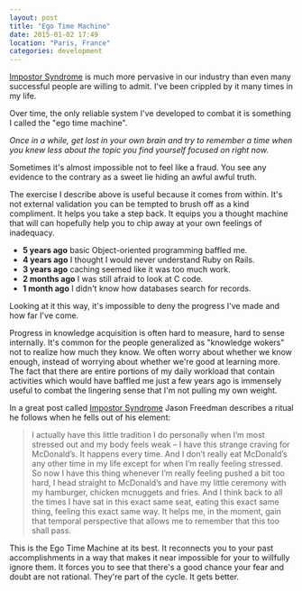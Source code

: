 ```yaml
---
layout: post
title: "Ego Time Machine"
date: 2015-01-02 17:49
location: "Paris, France"
categories: development
---
```


[Impostor Syndrome](http://en.wikipedia.org/wiki/Impostor_syndrome) is
much more pervasive in our industry than even many successful people are
willing to admit. I've been crippled by it many times in my life.

Over time, the only reliable system I've developed to combat it is
something I called the "ego time machine".

*Once in a while, get lost in your own brain and try to remember a time
when you knew less about the topic you find yourself focused on right
now.*

Sometimes it's almost impossible not to feel like a fraud. You see any
evidence to the contrary as a sweet lie hiding an awful awful truth.

The exercise I describe above is useful because it comes from within.
It's not external validation you can be tempted to brush off as a kind
compliment. It helps you take a step back. It equips you a thought
machine that will can hopefully help you to chip away at your own
feelings of inadequacy.

- **5 years ago** basic Object-oriented programming baffled me.
- **4 years ago** I thought I would never understand Ruby on Rails.
- **3 years ago** caching seemed like it was too much work.
- **2 months ago** I was still afraid to look at C code.
- **1 month ago** I didn't know how databases search for records.

Looking at it this way, it's impossible to deny the progress I've made
and how far I've come.

Progress in knowledge acquisition is often hard to measure, hard to
sense internally. It's common for the people generalized as "knowledge
wokers" not to realize how much they know. We often worry about whether
we know enough, instead of worrying about whether we're good at learning
more. The fact that there are entire portions of my daily workload that
contain activities which would have baffled me just a few years ago is
immensely useful to combat the lingering sense that I'm not pulling my
own weight.

In a great post called [Impostor Syndrome](http://blog.42floors.com/imposter-syndrome/)
Jason Freedman describes a ritual he follows when he fells out of his
element:

> I actually have this little tradition I do personally when I’m most
> stressed out and my body feels weak – I have this strange craving for
> McDonald’s. It happens every time. And I don’t really eat McDonald’s
> any other time in my life except for when I’m really feeling stressed.
> So now I have this thing whenever I’m really feeling pushed a bit too
> hard, I head straight to McDonald’s and have my little ceremony with
> my hamburger, chicken mcnuggets and fries. And I think back to all the
> times I have sat in this exact same seat, eating this exact same
> thing, feeling this exact same way. It helps me, in the moment, gain
> that temporal perspective that allows me to remember that this too
> shall pass.

This is the Ego Time Machine at its best. It reconnects you to your past
accomplishments in a way that makes it near impossible for your to
willfully ignore them. It forces you to see that there's a good chance
your fear and doubt are not rational. They're part of the cycle. It gets
better.

